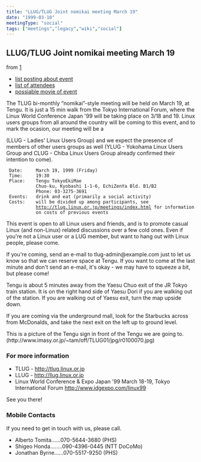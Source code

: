 ```yaml
---
title: "LLUG/TLUG Joint nomikai meeting March 19"
date: "1999-03-18"
meetingType: "social"
tags: ["meetings","legacy","wiki","social"]
---
```


<h2 id="llugtlug_joint_nomikai_meeting_march_19">LLUG/TLUG Joint nomikai meeting March 19</h2>
<p>from <a href="http://lists.tlug.jp/ML/9903/msg00123.html">1</a></p>
<ul>
<li><a href="http://lists.tlug.jp/ML/9903/msg00021.html">list posting about event</a></li>
<li><a href="http://lists.tlug.jp/MLadm/9903/msg00109.html">list of attendees</a></li>
<li><a href="http://lists.tlug.jp/ML/9903/msg00254.html">possiable movie of event</a></li>
</ul>
<p>The TLUG bi-monthly “nomikai”-style meeting will
be held on March 19, at Tengu. It is just a 15 min
walk from the Tokyo International Forum, where the
Linux World Conference Japan '99 will be taking place
on 3/18 and 19. Linux users groups from all around
the country will be coming to this event, and to
mark the ocasion, our meeting will be a</p>
<p>(LLUG - Ladies' Linux Users Group) and we expect the
presence of members of other users groups as well
(YLUG - Yokohama Linux Users Group and CLUG - Chiba
Linux Users Group already confirmed their intention
to come).</p>
<p><code> Date:     March 19, 1999 (Friday)</code><br />
<code> Time:     19:30 </code><br />
<code> Place:    Tengu TokyoEkiMae</code><br />
<code>           Chuo-ku, Kyobashi 1-1-6, EchiZenYa Bld. B1/B2</code><br />
<code>           Phone: 03-3275-3691</code><br />
<code> Events:   drink and eat (primarily a social activity)</code><br />
<code> Costs:    will be divided up among participants, see</code><br />
<code>           </code><a href="http://tlug.linux.or.jp/meetings/index.html"><code>http://tlug.linux.or.jp/meetings/index.html</code></a><code> for information</code><br />
<code>           on costs of previous events</code></p>
<p>This event is open to all Linux users and friends, and is
to promote casual Linux (and non-Linux) related discussions
over a few cold ones. Even if you're not a Linux user or a
LUG member, but want to hang out with Linux people, please come.</p>
<p>If you're coming, send an e-mail to tlug-admin@example.com
just to let us know so that we can reserve space at Tengu. If you
want to come at the last minute and don't send an e-mail, it's
okay - we may have to squeeze a bit, but please come!</p>
<p>Tengu is about 5 minutes away from the Yaesu Chuo exit of the JR Tokyo
train station. It is on the right hand side of Yaesu Dori if you are
walking out of the station. If you are walking out of Yaesu exit, turn
the map upside down.</p>
<p>If you are coming via the underground mall, look for the Starbucks
across from McDonalds, and take the next exit on the left up to ground
level.</p>
<p>This is a picture of the Tengu sign in front of the Tengu we are going to.
(http://www.imasy.or.jp/~tam/off/TLUG01/jpg/r0100070.jpg)</p>
<h3 id="for_more_information">For more information</h3>
<ul>
<li>TLUG - <a href="http://tlug.linux.or.jp">http://tlug.linux.or.jp</a></li>
<li>LLUG - <a href="http://llug.linux.or.jp">http://llug.linux.or.jp</a></li>
<li>Linux World Conference &amp; Expo Japan '99 March 18-19, Tokyo International Forum <a href="http://www.idgexpo.com/linux99">http://www.idgexpo.com/linux99</a></li>
</ul>
<p>See you there!</p>
<h3 id="mobile_contacts">Mobile Contacts</h3>
<p>If you need to get in touch with us, please call.</p>
<ul>
<li>Alberto Tomita......070-5644-3680 (PHS)</li>
<li>Shigeo Honda........090-4396-0445 (NTT DoCoMo)</li>
<li>Jonathan Byrne......070-5517-9250 (PHS)</li>
</ul>
